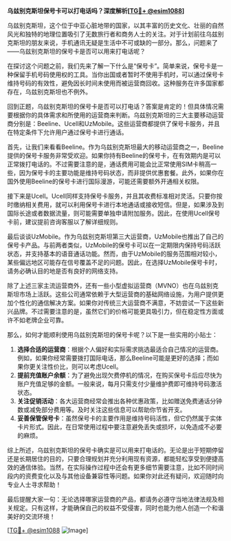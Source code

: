 **乌兹别克斯坦保号卡可以打电话吗？深度解析[[TG💪+ @esim1088](https://t.me/s/esim1088)]**

乌兹别克斯坦，这个位于中亚心脏地带的国家，以其丰富的历史文化、壮丽的自然风光和独特的地理位置吸引了无数旅行者和商务人士的关注。对于计划前往乌兹别克斯坦的朋友来说，手机通讯无疑是生活中不可或缺的一部分。那么，问题来了——乌兹别克斯坦的保号卡是否可以用来打电话呢？

在探讨这个问题之前，我们先来了解一下什么是“保号卡”。简单来说，保号卡是一种保留手机号码使用权的工具。当你出国或者暂时不使用手机时，可以通过保号卡维持号码的有效性，避免因长时间未使用而被运营商回收。这种服务在许多国家都存在，乌兹别克斯坦也不例外。

回到正题，乌兹别克斯坦的保号卡是否可以打电话？答案是肯定的！但具体情况需要根据你的具体需求和所使用的运营商来判断。乌兹别克斯坦的三大主要移动运营商分别是：Beeline、Ucell和UzMobile。这些运营商都提供了保号卡服务，并且在特定条件下允许用户通过保号卡进行通话。

首先，让我们来看看Beeline。作为乌兹别克斯坦最大的移动运营商之一，Beeline提供的保号卡服务非常受欢迎。如果你持有Beeline的保号卡，在有效期内是可以正常拨打电话的。不过需要注意的是，通话费用可能会比正常使用SIM卡稍高一些，因为保号卡的主要功能是维持号码状态，而非提供优惠套餐。此外，如果你在国外使用Beeline的保号卡进行国际漫游，可能还需要额外开通相关权限。

接下来是Ucell。Ucell同样支持保号卡服务，并且其收费标准相对灵活。只要你按时缴纳相关费用，就可以利用保号卡进行本地通话或接收短信。但是，如果涉及到国际长途或者数据流量，则可能需要单独申请附加服务。因此，在使用Ucell保号卡前，建议提前咨询客服以了解详细规则。

最后谈谈UzMobile。作为乌兹别克斯坦第三大运营商，UzMobile也推出了自己的保号卡产品。与前两者类似，UzMobile的保号卡可以在一定期限内保持号码活跃状态，并支持基本的语音通话功能。然而，由于UzMobile的服务范围相对较小，某些偏远地区可能存在信号覆盖不足的问题。因此，在选择UzMobile保号卡时，请务必确认目的地是否有良好的网络支持。

除了上述三家主流运营商外，还有一些小型虚拟运营商（MVNO）也在乌兹别克斯坦市场上活跃。这些公司通常依赖于大型运营商的基础网络设施，为用户提供更加个性化的通信解决方案。如果你对传统三大运营商不满意，不妨尝试一下这些新兴品牌。不过需要注意的是，虽然它们的价格可能更具吸引力，但在稳定性方面或许不如老牌企业可靠。

那么，如何才能顺利使用乌兹别克斯坦的保号卡呢？以下是一些实用的小贴士：

1. **选择合适的运营商**：根据个人偏好和实际需求挑选最适合自己情况的运营商。例如，如果你经常需要拨打国际电话，那么Beeline可能是更好的选择；而如果你更关注性价比，则可以考虑Ucell。
2. **提前充值账户余额**：为了避免出现欠费停机的情况，在购买保号卡后应尽快为账户充值足够的金额。一般来说，每月只需支付少量维护费即可维持号码激活状态。
3. **关注促销活动**：各大运营商经常会推出各种优惠政策，比如赠送免费通话分钟数或减免部分费用等。及时关注这些信息可以帮助你节省开支。
4. **妥善保管保号卡**：虽然保号卡的主要作用是维持号码活性，但它仍然属于实体卡片形式。因此，在日常使用过程中要注意避免丢失或损坏，以免造成不必要的麻烦。

综上所述，乌兹别克斯坦的保号卡确实是可以用来打电话的。无论是出于短期停留还是长期居住的目的，只要合理规划并充分利用现有资源，都能轻松享受到便捷高效的通信体验。当然，在实际操作过程中还会有更多细节需要注意，比如不同时间段内的资费变化以及与其他设备兼容性等问题。如果你对此还有疑问，欢迎随时向专业人士寻求帮助！

最后提醒大家一句：无论选择哪家运营商的产品，都请务必遵守当地法律法规及相关规定。只有这样，才能确保自己的权益不受侵害，同时也能为他人创造一个和谐美好的交流环境！

[[TG💪+ @esim1088](https://t.me/s/esim1088) ![Image](https://i.postimg.cc/4NQfJmqS/Snipaste-2025-05-13-00-14-12.png)]